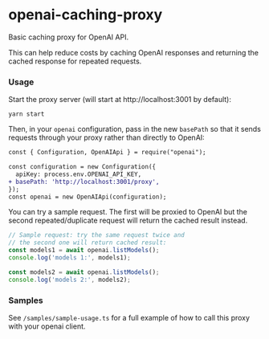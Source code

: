 # openai-caching-proxy

Basic caching proxy for OpenAI API.

This can help reduce costs by caching OpenAI responses and returning the cached response for repeated requests.

### Usage

Start the proxy server (will start at http://localhost:3001 by default):

```
yarn start
```

Then, in your `openai` configuration, pass in the new `basePath` so that it sends requests through your proxy rather than directly to OpenAI:

```diff
const { Configuration, OpenAIApi } = require("openai");

const configuration = new Configuration({
  apiKey: process.env.OPENAI_API_KEY,
+ basePath: 'http://localhost:3001/proxy',
});
const openai = new OpenAIApi(configuration);
```

You can try a sample request. The first will be proxied to OpenAI but the second repeated/duplicate request will return the cached result instead.

```ts
// Sample request: try the same request twice and
// the second one will return cached result:
const models1 = await openai.listModels();
console.log('models 1:', models1);

const models2 = await openai.listModels();
console.log('models 2:', models2);
```

### Samples

See `/samples/sample-usage.ts` for a full example of how to call this proxy with your openai client.
